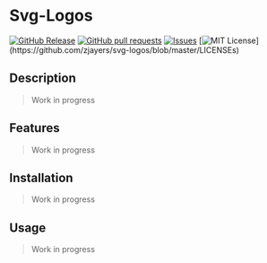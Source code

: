 # Svg-Logos
[![GitHub Release](https://img.shields.io/github/release/zjayers/svg-logos.svg?style=flat)]()
[![GitHub pull requests](https://img.shields.io/github/issues-pr/zjayers/svg-logos.svg?style=flat)]()
[![Issues](https://img.shields.io/github/issues-raw/zjayers/svg-logos.svg?maxAge=25000)](https://github.com/zjayers/svg-logos/issues)
[![MIT License](https://img.shields.io/apm/l/atomic-ui.svg?)](https://github.com/zjayers/svg-logos/blob/master/LICENSEs)

## Description

> Work in progress

## Features

> Work in progress

## Installation

> Work in progress

## Usage

> Work in progress